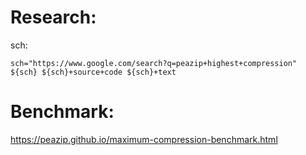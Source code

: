 # Research:
sch:
```
sch="https://www.google.com/search?q=peazip+highest+compression"
${sch} ${sch}+source+code ${sch}+text
```

# Benchmark:
https://peazip.github.io/maximum-compression-benchmark.html
